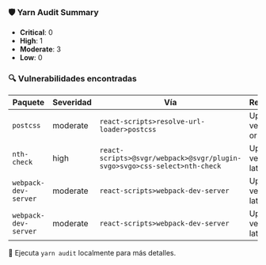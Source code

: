 ### 🛡️ Yarn Audit Summary
- **Critical**: 0
- **High**: 1
- **Moderate**: 3
- **Low**: 0

### 🔍 Vulnerabilidades encontradas

| Paquete | Severidad | Vía | Recomendación | Advisory |
|---------|-----------|-----|----------------|----------|
| `postcss` | moderate | `react-scripts>resolve-url-loader>postcss` | Upgrade to version 8.4.31 or later | [Link](https://github.com/advisories/GHSA-7fh5-64p2-3v2j) |
| `nth-check` | high | `react-scripts>@svgr/webpack>@svgr/plugin-svgo>svgo>css-select>nth-check` | Upgrade to version 2.0.1 or later | [Link](https://github.com/advisories/GHSA-rp65-9cf3-cjxr) |
| `webpack-dev-server` | moderate | `react-scripts>webpack-dev-server` | Upgrade to version 5.2.1 or later | [Link](https://github.com/advisories/GHSA-9jgg-88mc-972h) |
| `webpack-dev-server` | moderate | `react-scripts>webpack-dev-server` | Upgrade to version 5.2.1 or later | [Link](https://github.com/advisories/GHSA-4v9v-hfq4-rm2v) |

🧪 Ejecuta `yarn audit` localmente para más detalles.
